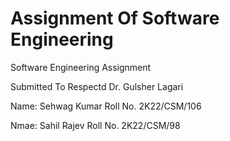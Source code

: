 # Assignment Of Software Engineering
Software Engineering Assignment

Submitted To Respectd Dr. Gulsher Lagari


Name: Sehwag Kumar Roll No. 2K22/CSM/106

Nmae: Sahil Rajev Roll No. 2K22/CSM/98
